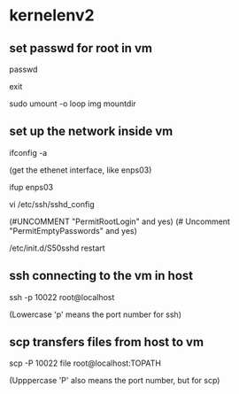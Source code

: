 # kernelenv2

## set passwd for root in vm
passwd

exit

sudo umount -o loop img mountdir

## set up the network inside vm
ifconfig -a

(get the ethenet interface, like enps03)

ifup enps03

vi /etc/ssh/sshd_config

(#UNCOMMENT "PermitRootLogin" and yes) (# Uncomment "PermitEmptyPasswords" and yes)

/etc/init.d/S50sshd restart

## ssh connecting to the vm in host
ssh -p 10022 root@localhost 

(Lowercase 'p' means the port number for ssh)

## scp transfers files from host to vm
scp -P 10022 file root@localhost:TOPATH

(Upppercase 'P' also means the port number, but for scp)

